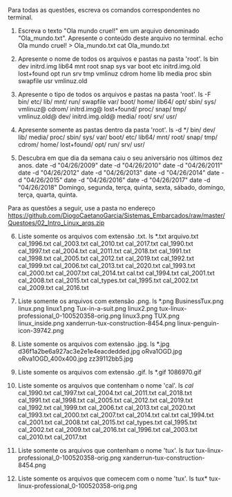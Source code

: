 Para todas as questões, escreva os comandos correspondentes no terminal.

1. Escreva o texto "Ola mundo cruel!" em um arquivo denominado "Ola_mundo.txt". Apresente o conteúdo deste arquivo no terminal.
	echo Ola mundo cruel! > Ola_mundo.txt
	cat Ola_mundo.txt

2. Apresente o nome de todos os arquivos e pastas na pasta 'root'.
	ls
bin    dev   initrd.img      lib64       mnt   root  snap      sys  var
boot   etc   initrd.img.old  lost+found  opt   run   srv       tmp  vmlinuz
cdrom  home  lib             media       proc  sbin  swapfile  usr  vmlinuz.old

3. Apresente o tipo de todos os arquivos e pastas na pasta 'root'.
	ls -F	
bin/    etc/             lib/         mnt/   run/   swapfile  var/
boot/   home/            lib64/       opt/   sbin/  sys/      vmlinuz@
cdrom/  initrd.img@      lost+found/  proc/  snap/  tmp/      vmlinuz.old@
dev/    initrd.img.old@  media/       root/  srv/   usr/

4. Apresente somente as pastas dentro da pasta 'root'.
	ls -d */
bin/    dev/   lib/         media/  proc/  sbin/  sys/  var/
boot/   etc/   lib64/       mnt/    root/  snap/  tmp/
cdrom/  home/  lost+found/  opt/    run/   srv/   usr/

5. Descubra em que dia da semana caiu o seu aniversário nos últimos dez anos.
	date -d "04/26/2009"
	date -d "04/26/2010"
	date -d "04/26/2011"
	date -d "04/26/2012"
	date -d "04/26/2013"
	date -d "04/26/2014"
	date -d "04/26/2015"
	date -d "04/26/2016"
	date -d "04/26/2017"
	date -d "04/26/2018"
Domingo, segunda, terça, quinta, sexta, sábado, domingo, terça, quarta, quinta.

Para as questões a seguir, use a pasta no endereço https://github.com/DiogoCaetanoGarcia/Sistemas_Embarcados/raw/master/Questoes/02_Intro_Linux_arqs.zip

6. Liste somente os arquivos com extensão .txt.
	ls *.txt
arquivo.txt   cal_1996.txt  cal_2003.txt  cal_2010.txt  cal_2017.txt
cal_1990.txt  cal_1997.txt  cal_2004.txt  cal_2011.txt  cal_2018.txt
cal_1991.txt  cal_1998.txt  cal_2005.txt  cal_2012.txt  cal_2019.txt
cal_1992.txt  cal_1999.txt  cal_2006.txt  cal_2013.txt  cal_2020.txt
cal_1993.txt  cal_2000.txt  cal_2007.txt  cal_2014.txt  cal.txt
cal_1994.txt  cal_2001.txt  cal_2008.txt  cal_2015.txt  cal_types.txt
cal_1995.txt  cal_2002.txt  cal_2009.txt  cal_2016.txt

7. Liste somente os arquivos com extensão .png.
	ls *.png
BusinessTux.png               linux.png
linux1.png                    Tux-in-a-suit.png
linux2.png                    tux-linux-professional_0-100520358-orig.png
linux3.png                    TUX.png
linux_inside.png              xanderrun-tux-construction-8454.png
linux-penguin-icon-39742.png

8. Liste somente os arquivos com extensão .jpg.
	ls *.jpg
d36f1a2be6a927ac3e2e1e4eacdedded.jpg  oRva1OGD.jpg
oRva1OGD_400x400.jpg                  zz39112bb5.jpg

9. Liste somente os arquivos com extensão .gif.
	ls *.gif
1086970.gif

10. Liste somente os arquivos que contenham o nome 'cal'.
	ls *cal*
cal_1990.txt  cal_1997.txt  cal_2004.txt  cal_2011.txt  cal_2018.txt
cal_1991.txt  cal_1998.txt  cal_2005.txt  cal_2012.txt  cal_2019.txt
cal_1992.txt  cal_1999.txt  cal_2006.txt  cal_2013.txt  cal_2020.txt
cal_1993.txt  cal_2000.txt  cal_2007.txt  cal_2014.txt  cal.txt
cal_1994.txt  cal_2001.txt  cal_2008.txt  cal_2015.txt  cal_types.txt
cal_1995.txt  cal_2002.txt  cal_2009.txt  cal_2016.txt
cal_1996.txt  cal_2003.txt  cal_2010.txt  cal_2017.txt

11. Liste somente os arquivos que contenham o nome 'tux'.
	ls *tux*
tux-linux-professional_0-100520358-orig.png
xanderrun-tux-construction-8454.png

12. Liste somente os arquivos que comecem com o nome 'tux'.
	ls tux*
tux-linux-professional_0-100520358-orig.png
